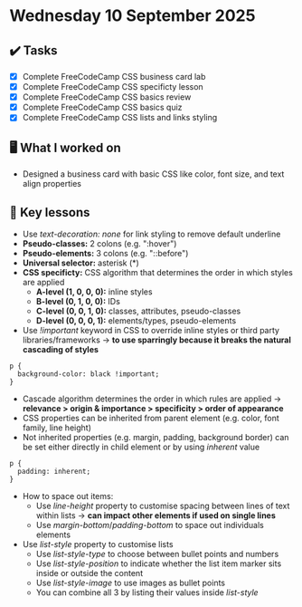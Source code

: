 # Wednesday 10 September 2025

## ✔️ Tasks

- [x] Complete FreeCodeCamp CSS business card lab
- [x] Complete FreeCodeCamp CSS specificty lesson
- [x] Complete FreeCodeCamp CSS basics review
- [x] Complete FreeCodeCamp CSS basics quiz
- [x] Complete FreeCodeCamp CSS lists and links styling

## 🖥️ What I worked on

- Designed a business card with basic CSS like color, font size, and text align properties

## 📓 Key lessons

- Use _text-decoration: none_ for link styling to remove default underline
- **Pseudo-classes:** 2 colons (e.g. ":hover")
- **Pseudo-elements:** 3 colons (e.g. "::before")
- **Universal selector:** asterisk (*)
- **CSS specificty:** CSS algorithm that determines the order in which styles are applied
  - **A-level (1, 0, 0, 0):** inline styles
  - **B-level (0, 1, 0, 0):** IDs
  - **C-level (0, 0, 1, 0):** classes, attributes, pseudo-classes
  - **D-level (0, 0, 0, 1):** elements/types, pseudo-elements
- Use _!important_ keyword in CSS to override inline styles or third party libraries/frameworks → **to use sparringly because it breaks the natural cascading of styles**
```
p {
  background-color: black !important;
}
```
- Cascade algorithm determines the order in which rules are applied → **relevance > origin & importance > specificity > order of appearance**
- CSS properties can be inherited from parent element (e.g. color, font family, line height)
- Not inherited properties (e.g. margin, padding, background border) can be set either directly in child element or by using _inherent_ value
```
p {
  padding: inherent;
}
```
- How to space out items:
  - Use _line-height_ property to customise spacing between lines of text within lists → **can impact other elements if used on single lines**
  - Use _margin-bottom_/_padding-bottom_ to space out individuals elements
- Use _list-style_ property to customise lists
  - Use _list-style-type_ to choose between bullet points and numbers
  - Use _list-style-position_ to indicate whether the list item marker sits inside or outside the content
  - Use _list-style-image_ to use images as bullet points
  - You can combine all 3 by listing their values inside _list-style_
